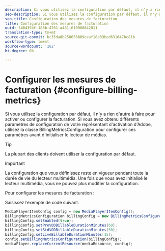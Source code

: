 ```yaml
---
description: Si vous utilisez la configuration par défaut, il n'y a rien d'autre à faire pour activer ou configurer la facturation. Si vous avez obtenu différents paramètres de configuration de votre représentant d'activation d'Adobe, utilisez la classe BillingMetricsConfiguration pour configurer ces paramètres avant d'initialiser le lecteur de médias.
seo-description: Si vous utilisez la configuration par défaut, il n'y a rien d'autre à faire pour activer ou configurer la facturation. Si vous avez obtenu différents paramètres de configuration de votre représentant d'activation d'Adobe, utilisez la classe BillingMetricsConfiguration pour configurer ces paramètres avant d'initialiser le lecteur de médias.
seo-title: Configuration des mesures de facturation
title: Configuration des mesures de facturation
uuid: 340439bf-185b-4761-a481-010908842811
translation-type: tm+mt
source-git-commit: bc35da8b258056809ceaf18e33bed631047bc81b
workflow-type: tm+mt
source-wordcount: '182'
ht-degree: 0%

---
```



# Configurer les mesures de facturation {#configure-billing-metrics}

Si vous utilisez la configuration par défaut, il n&#39;y a rien d&#39;autre à faire pour activer ou configurer la facturation. Si vous avez obtenu différents paramètres de configuration de votre représentant d&#39;activation d&#39;Adobe, utilisez la classe BillingMetricsConfiguration pour configurer ces paramètres avant d&#39;initialiser le lecteur de médias.

>[!TIP]
>
>La plupart des clients doivent utiliser la configuration par défaut.

>[!IMPORTANT]
>
>La configuration que vous définissez reste en vigueur pendant toute la durée de vie du lecteur multimédia. Une fois que vous avez initialisé le lecteur multimédia, vous ne pouvez plus modifier la configuration.

Pour configurer les mesures de facturation :

Saisissez l’exemple de code suivant.

```java
MediaPlayerItemConfig config = new MediaPlayerItemConfig(); 
BillingMetricsConfiguration billingConfig = new BillingMetricsConfiguration(); 
billingConfig.setEnabled(true); 
billingConfig.setProVODBillableDurationMinutes(60); 
billingConfig.setStdVODBillableDurationMinutes(30); 
billingConfig.setLiveBillableDurationMinutes(15); 
config.setBillingMetricsConfiguration(billingConfig); 
mediaPlayer.replaceCurrentResource(mediaResource, config);
```
